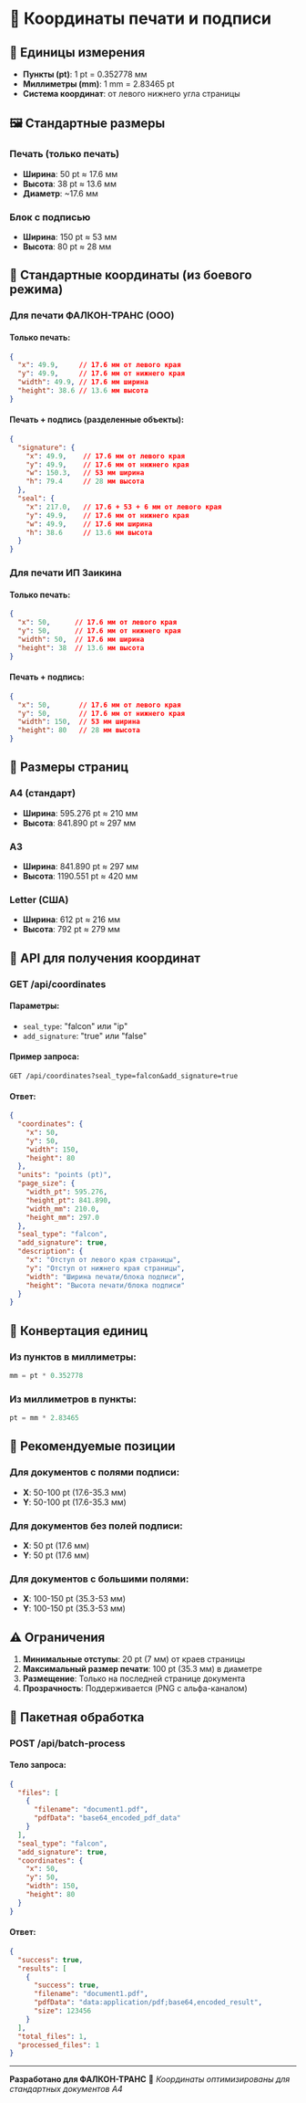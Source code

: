 # 📍 Координаты печати и подписи

## 📏 Единицы измерения

- **Пункты (pt)**: 1 pt = 0.352778 мм
- **Миллиметры (mm)**: 1 mm = 2.83465 pt
- **Система координат**: от левого нижнего угла страницы

## 🖼️ Стандартные размеры

### Печать (только печать)
- **Ширина**: 50 pt ≈ 17.6 мм
- **Высота**: 38 pt ≈ 13.6 мм
- **Диаметр**: ~17.6 мм

### Блок с подписью
- **Ширина**: 150 pt ≈ 53 мм
- **Высота**: 80 pt ≈ 28 мм

## 📍 Стандартные координаты (из боевого режима)

### Для печати ФАЛКОН-ТРАНС (ООО)

#### Только печать:
```json
{
  "x": 49.9,     // 17.6 мм от левого края
  "y": 49.9,     // 17.6 мм от нижнего края
  "width": 49.9, // 17.6 мм ширина
  "height": 38.6 // 13.6 мм высота
}
```

#### Печать + подпись (разделенные объекты):
```json
{
  "signature": {
    "x": 49.9,    // 17.6 мм от левого края
    "y": 49.9,    // 17.6 мм от нижнего края
    "w": 150.3,   // 53 мм ширина
    "h": 79.4     // 28 мм высота
  },
  "seal": {
    "x": 217.0,   // 17.6 + 53 + 6 мм от левого края
    "y": 49.9,    // 17.6 мм от нижнего края
    "w": 49.9,    // 17.6 мм ширина
    "h": 38.6     // 13.6 мм высота
  }
}
```

### Для печати ИП Заикина

#### Только печать:
```json
{
  "x": 50,      // 17.6 мм от левого края
  "y": 50,      // 17.6 мм от нижнего края
  "width": 50,  // 17.6 мм ширина
  "height": 38  // 13.6 мм высота
}
```

#### Печать + подпись:
```json
{
  "x": 50,       // 17.6 мм от левого края
  "y": 50,       // 17.6 мм от нижнего края
  "width": 150,  // 53 мм ширина
  "height": 80   // 28 мм высота
}
```

## 📄 Размеры страниц

### A4 (стандарт)
- **Ширина**: 595.276 pt ≈ 210 мм
- **Высота**: 841.890 pt ≈ 297 мм

### A3
- **Ширина**: 841.890 pt ≈ 297 мм
- **Высота**: 1190.551 pt ≈ 420 мм

### Letter (США)
- **Ширина**: 612 pt ≈ 216 мм
- **Высота**: 792 pt ≈ 279 мм

## 🔧 API для получения координат

### GET /api/coordinates

#### Параметры:
- `seal_type`: "falcon" или "ip"
- `add_signature`: "true" или "false"

#### Пример запроса:
```
GET /api/coordinates?seal_type=falcon&add_signature=true
```

#### Ответ:
```json
{
  "coordinates": {
    "x": 50,
    "y": 50,
    "width": 150,
    "height": 80
  },
  "units": "points (pt)",
  "page_size": {
    "width_pt": 595.276,
    "height_pt": 841.890,
    "width_mm": 210.0,
    "height_mm": 297.0
  },
  "seal_type": "falcon",
  "add_signature": true,
  "description": {
    "x": "Отступ от левого края страницы",
    "y": "Отступ от нижнего края страницы",
    "width": "Ширина печати/блока подписи",
    "height": "Высота печати/блока подписи"
  }
}
```

## 📐 Конвертация единиц

### Из пунктов в миллиметры:
```python
mm = pt * 0.352778
```

### Из миллиметров в пункты:
```python
pt = mm * 2.83465
```

## 🎯 Рекомендуемые позиции

### Для документов с полями подписи:
- **X**: 50-100 pt (17.6-35.3 мм)
- **Y**: 50-100 pt (17.6-35.3 мм)

### Для документов без полей подписи:
- **X**: 50 pt (17.6 мм)
- **Y**: 50 pt (17.6 мм)

### Для документов с большими полями:
- **X**: 100-150 pt (35.3-53 мм)
- **Y**: 100-150 pt (35.3-53 мм)

## ⚠️ Ограничения

1. **Минимальные отступы**: 20 pt (7 мм) от краев страницы
2. **Максимальный размер печати**: 100 pt (35.3 мм) в диаметре
3. **Размещение**: Только на последней странице документа
4. **Прозрачность**: Поддерживается (PNG с альфа-каналом)

## 🔄 Пакетная обработка

### POST /api/batch-process

#### Тело запроса:
```json
{
  "files": [
    {
      "filename": "document1.pdf",
      "pdfData": "base64_encoded_pdf_data"
    }
  ],
  "seal_type": "falcon",
  "add_signature": true,
  "coordinates": {
    "x": 50,
    "y": 50,
    "width": 150,
    "height": 80
  }
}
```

#### Ответ:
```json
{
  "success": true,
  "results": [
    {
      "success": true,
      "filename": "document1.pdf",
      "pdfData": "data:application/pdf;base64,encoded_result",
      "size": 123456
    }
  ],
  "total_files": 1,
  "processed_files": 1
}
```

---

**Разработано для ФАЛКОН-ТРАНС** 🚛
*Координаты оптимизированы для стандартных документов A4* 